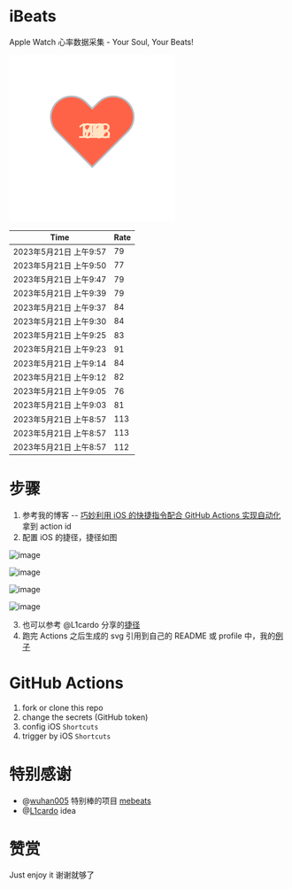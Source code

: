 # iBeats
Apple Watch 心率数据采集 - Your Soul, Your Beats!

![](./files/heart.svg)

<!--START_SECTION:my_heart_rate-->
| Time | Rate | 
 | ---- | ---- | 
| 2023年5月21日 上午9:57 | 79 |
| 2023年5月21日 上午9:50 | 77 |
| 2023年5月21日 上午9:47 | 79 |
| 2023年5月21日 上午9:39 | 79 |
| 2023年5月21日 上午9:37 | 84 |
| 2023年5月21日 上午9:30 | 84 |
| 2023年5月21日 上午9:25 | 83 |
| 2023年5月21日 上午9:23 | 91 |
| 2023年5月21日 上午9:14 | 84 |
| 2023年5月21日 上午9:12 | 82 |
| 2023年5月21日 上午9:05 | 76 |
| 2023年5月21日 上午9:03 | 81 |
| 2023年5月21日 上午8:57 | 113 |
| 2023年5月21日 上午8:57 | 113 |
| 2023年5月21日 上午8:57 | 112 |

<!--END_SECTION:my_heart_rate-->

# 步骤
1. 参考我的博客 -- [巧妙利用 iOS 的快捷指令配合 GitHub Actions 实现自动化](https://github.com/yihong0618/gitblog/issues/198) 拿到 action id
2. 配置 iOS 的捷径，捷径如图

![image](https://user-images.githubusercontent.com/15976103/122154218-0db0b480-ce97-11eb-93bb-5aec07c558dc.png)

![image](https://user-images.githubusercontent.com/15976103/122154236-186b4980-ce97-11eb-8e4b-70551a0391ae.png)

![image](https://user-images.githubusercontent.com/15976103/122154268-2d47dd00-ce97-11eb-902e-3acf292265a9.png)

![image](https://user-images.githubusercontent.com/15976103/122174055-fa144680-ceb4-11eb-9be2-3eb83cd516f7.png)

3. 也可以参考 @L1cardo 分享的[捷径](https://www.icloud.com/shortcuts/6ab6047b459c41ad822ad6b94b1c03d4)
4. 跑完 Actions 之后生成的 svg 引用到自己的 README 或 profile 中，我的[例子](https://github.com/yihong0618) 

# GitHub Actions

1. fork or clone this repo
2. change the secrets (GitHub token)
3. config iOS `Shortcuts` 
4. trigger by iOS `Shortcuts`

# 特别感谢
- @[wuhan005](https://github.com/wuhan005) 特别棒的项目 [mebeats](https://github.com/wuhan005/mebeats)
- @[L1cardo](https://github.com/L1cardo) idea

# 赞赏
Just enjoy it
谢谢就够了
